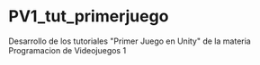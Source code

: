 # PV1_tut_primerjuego
Desarrollo de los tutoriales "Primer Juego en Unity" de la materia Programacion de Videojuegos 1
